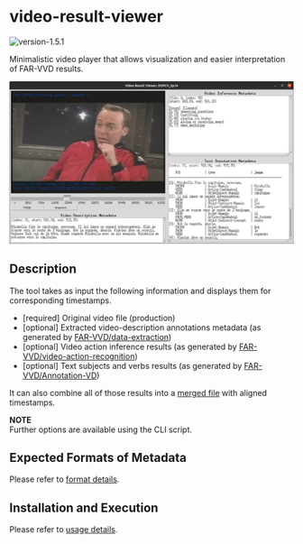 # video-result-viewer

<img alt="version-1.5.1" src="https://img.shields.io/badge/version-1.5.1-blue"/>

Minimalistic video player that allows visualization and easier interpretation of FAR-VVD results. 

![demo](./doc/demo-preview.png)

## Description

The tool takes as input the following information and displays them for corresponding timestamps.

- [required] Original video file (production)
- [optional] Extracted video-description annotations metadata (as generated by [FAR-VVD/data-extraction][metadata_extract]) 
- [optional] Video action inference results (as generated by [FAR-VVD/video-action-recognition][video_infer]) 
- [optional] Text subjects and verbs results (as generated by [FAR-VVD/Annotation-VD][text_results])

[metadata_extract]: https://www.crim.ca/stash/projects/FAR/repos/data-extraction/ 
[text_results]: https://www.crim.ca/stash/projects/FAR/repos/annotation-vd/
[video_infer]: https://www.crim.ca/stash/projects/FAR/repos/video-action-recognition/

It can also combine all of those results into a [merged file](doc/usage.md#metadata-merging) with aligned timestamps.

**NOTE** <br>
Further options are available using the CLI script.


## Expected Formats of Metadata

Please refer to [format details](./doc/metadata_format.md).


## Installation and Execution

Please refer to [usage details](./doc/usage.md).
